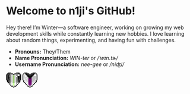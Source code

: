 # Welcome to n1ji's GitHub!

Hey there! I’m Winter—a software engineer, working on growing my web development skills while constantly learning new hobbies. I love learning about random things, experimenting, and having fun with challenges.

- **Pronouns:** They/Them  
- **Name Pronunciation:** *WIN-ter* or */ˈwɪn.tɚ/*
- **Username Pronunciation:** *nee-gee* or */niʤi/*
<picture>
 <img alt="agender heart" src="agenderheart.gif" width="40" height="40">
</picture>
<picture>
 <img alt="demi heart" src="demiheart.gif" width="40" height="40">
</picture>
